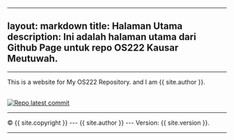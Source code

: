 
---
layout: markdown
title: Halaman Utama
description: Ini adalah halaman utama dari Github Page untuk repo OS222 Kausar Meutuwah.
---

<hr>
This is a website for My OS222 Repository. and I am {{ site.author }}.
<br><br>

[![Repo latest commit](https://img.shields.io/github/last-commit/kausarme/os222)](https://github.com/kausamr/os222/commits/main)


<hr>
&copy; {{ site.copyright }} --- {{ site.author }} --- Version: {{ site.version }}.
<hr>

<br>
